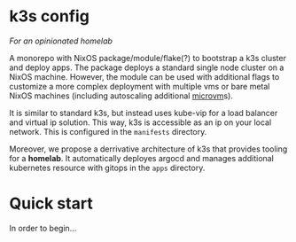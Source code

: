 # k3s config
*For an opinionated homelab*

A monorepo with NixOS package/module/flake(?) to bootstrap a k3s cluster and deploy apps. The package deploys a standard single node cluster on a NixOS machine. However, the module can be used with additional flags to customize a more complex deployment with multiple vms or bare metal NixOS machines (including autoscaling additional [microvm](https://astro.github.io/microvm.nix/)s).

It is similar to standard k3s, but instead uses kube-vip for a load balancer and virtual ip solution. This way, k3s is accessible as an ip on your local network. This is configured in the `manifests` directory.

Moreover, we propose a derrivative architecture of k3s that provides tooling for a **homelab**. It automatically deployes argocd and manages additional kubernetes resource with gitops in the `apps` directory.

# Quick start
In order to begin...
